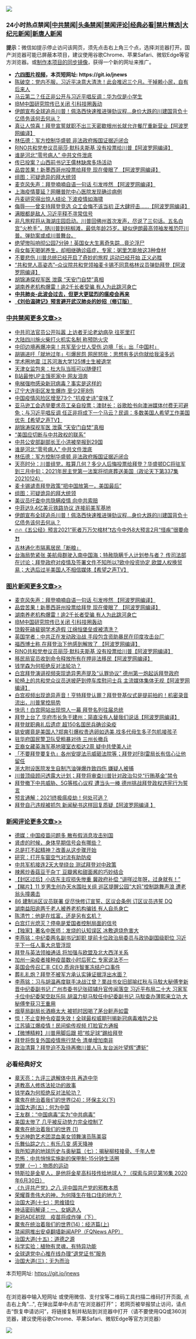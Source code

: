 ![](https://raw.githubusercontent.com/fqnews/bnews/master/64photo/fqnews-qr.jpg)

<div id="tt">
<h3>24小时热点禁闻|<a href="#%E4%B8%AD%E5%85%B1%E7%A6%81%E9%97%BB%E6%9B%B4%E5%A4%9A%E6%96%87%E7%AB%A0">中共禁闻</a>|<a href="#%E5%9B%BE%E7%89%87%E6%96%B0%E9%97%BB%E6%9B%B4%E5%A4%9A%E6%96%87%E7%AB%A0">头条禁闻</a>|<a href="#%E6%96%B0%E9%97%BB%E8%AF%84%E8%AE%BA%E6%9B%B4%E5%A4%9A%E6%96%87%E7%AB%A0">禁闻评论|<a href="#%E5%BF%85%E7%9C%8B%E7%BB%8F%E5%85%B8%E5%A5%BD%E6%96%87">经典必看|<a href="/video.md#%E7%A6%81%E7%89%87%E7%B2%BE%E9%80%89">禁片精选</a>|<a href="https://github.com/fqnews/djy/blob/master/gb/nf1351518.md#1">大纪元新闻</a>|<a href="https://github.com/fqnews/ntdtv/blob/master/gb/prog204.md#1">新唐人新闻</a></h3>
<div><b>提示：</b>微信如提示停止访问该网页，须先点击右上角三个点，选择浏览器打开。国产浏览器可能已屏蔽本项目，建议使用谷歌Chrome、苹果Safari、微软Edge等官方浏览器。或<a href="https://github.com/fqnews/bnews/blob/master/%E5%88%B6%E4%BD%9Cgit%E7%A6%81%E9%97%BB%E9%95%9C%E5%83%8F.md">制作本项目的同步镜像</a>，获得一个新的网址来推广。</div>
<ul>
<li><b><a href="http://d1.bdrive.tk/64.mp4" target="_blank">六四图片视频</a>，本页短网址: https://git.io/jnews</b></li>
<li><a href="/cbnews/20210124/1474034.md">陈破空：党内不服，习近平决意大清洗！此会推迟三个月。干掉赖小民，自有后来人</a></li>
<li><a href="/comments/20210125/1474166.md">马云第二？任正非公开与习近平唱反调：华为仅是小学生</a></li>
<li><a href="/topimagenews/20210125/1474157.md">IBM中国研究院传已关闭 引科技圈轰动</a></li>
<li><a href="/comments/20210125/1474164.md">伊朗宣布全球追杀川普！佩洛西快速推进弹劾议程…身价大跌的川建国背负十亿债务该何去何从？</a></li>
<li><a href="/cnnews/20210124/1474055.md">真让人惊喜！拜登宣誓就职不出三天密歇根州长就允许餐厅重新营业【阿波罗网编译】</a></li>
<li><a href="/cbnews/20210125/1474271.md">林伍德：军方控制华盛顿 非法政府叛国证据近闭合</a></li>
<li><a href="/topimagenews/20210124/1474045.md">RINO共和党参议员丽莎·默科夫斯基 没有投票给川普【阿波罗网编译】</a></li>
<li><a href="/cbnews/20210125/1474339.md">谁是河北“零号病人” 中共文件泄底</a></li>
<li><a href="/headline/20210124/1474007.md">传已投案？山西前书记王儒林缺席多场活动</a></li>
<li><a href="/topimagenews/20210125/1474385.md">品尝苦果！新墨西哥州投票给拜登 现在傻眼了 【阿波罗网编译】</a></li>
<li><a href="/cbnews/20210125/1474235.md">组图：可疑诡异的拜大统领</a></li>
<li><a href="/topimagenews/20210125/1474417.md">麦克风失声：拜登喃喃自语一句话 引发哗然 【阿波罗网编译】</a></li>
<li><a href="/cbnews/20210125/1474180.md">上海疫情蔓延？网曝普陀中心医院发现确诊病例</a></li>
<li><a href="/headline/20210125/1474212.md">丹麦研究得出惊人结论 下波疫情如海啸</a></li>
<li><a href="/cnnews/20210124/1474008.md">侮辱——曾支持拜登竞选 众工会悔不该当初 正大肆抨击……【阿波罗网编译】</a></li>
<li><a href="/comments/20210125/1474263.md">满眼都是敌人 习近平释不寻常信号</a></li>
<li><a href="/cbnews/20210124/1474047.md">非凡旅程将从海湖庄园启动。川普回佛州首次发声，尽说了三句话。五名白宫“火枪手”，随川普到棕榈滩，最低年龄25岁。疑似伊朗最高领袖发推恐吓川普。弹劾案或成川普舞台。</a></li>
<li><a href="/worldnews/20210125/1474122.md">绝望惨叫响彻公园7分钟！英国女大生离奇失踪…竟沦浮尸</a></li>
<li><a href="/health/20210125/1474346.md">母女每天喝粥养生，却相继确诊癌症，专家：粥里怎能放这3种食材</a></li>
<li><a href="/bannedvideo/20210125/1474187.md">不要悲伤 川普总统已经开启了奇妙的旅程 运动已经开始  正义必胜</a></li>
<li><a href="/cnnews/20210124/1474021.md">“共和党人高姿态”–众议院共和党领袖麦卡锡不同意格林议员弹劾拜登【阿波罗网编译】</a></li>
<li><a href="/cbnews/20210125/1474372.md">胡锦涛探视军医 泄露 “天安门自焚”真相</a></li>
<li><a href="/topimagenews/20210125/1474206.md">湖南养老机构爆雷！逾2千长者受骗 有人为此跳河身亡</a></li>
<li><b><a href="/comments/20200211/1275071.md" target="_blank">中共肺炎-此波会过去，但更大更猛烈的瘟疫会再来</a></b></li>
<li><b><a href="/comments/20200207/1272816.md" target="_blank">《刘伯温碑记》预言避开武汉肺炎的妙招（修订版）</a></b></li>
</ul>
</div>

<div class="catlist">
<h3><a href="/cbnews/" target="_blank">中共禁闻</a><span><a href="/cbnews/" target="_blank" rel="nofollow">更多文章>></a></span></h3>
<ul>
<li><a href="/cbnews/20210125/1474558.md" target="_blank">中共司法官员公开叫嚣 上访者无论老幼病孕 往死里打</a></li>
<li><a href="/cbnews/20210125/1474557.md" target="_blank">大陆四川施火柴打火机实名制 称预防火灾</a></li>
<li><a href="/cbnews/20210125/1474531.md" target="_blank">中印边境再爆冲突！共军至少廿人受伤 边境「长」出「中国村」</a></li>
<li><a href="/cbnews/20210125/1474514.md" target="_blank">胡锡进吁「就地过年」引爆民怨 网民怒批：思想有多远你就给我滚多远</a></li>
<li><a href="/cbnews/20210125/1474513.md" target="_blank">学术圈地震 江苏河海大学125博士生被退学</a></li>
<li><a href="/cbnews/20210125/1474498.md" target="_blank">天津女监包夹：杜大队当班可以随便打</a></li>
<li><a href="/cbnews/20210125/1474497.md" target="_blank">B站最惨UP主饿死家中 网友泪奔</a></li>
<li><a href="/cbnews/20210125/1474483.md" target="_blank">电梯强吻感染新冠病毒？事实是这样的</a></li>
<li><a href="/cbnews/20210125/1474434.md" target="_blank">辽宁大连街区发生爆炸 至少2死8伤</a></li>
<li><a href="/cbnews/20210125/1474419.md" target="_blank">中国疫情风险区增至73个 “抗疫史诗”变味了</a></li>
<li><a href="/cbnews/20210125/1474407.md" target="_blank">亚马逊工会选举要求员工亲自投票；澳财长：谷歌脸书向澳洲媒体付费无可避免；与习近平唱反调  任正非将成下一个马云？民调：多数美国人希望工作美国优先【希望之声TV】</a></li>
<li><a href="/cbnews/20210125/1474372.md" target="_blank">胡锦涛探视军医 泄露 “天安门自焚”真相</a></li>
<li><a href="/cbnews/20210125/1474366.md" target="_blank">“美国应切断与中共政权的联系”</a></li>
<li><a href="/cbnews/20210125/1474365.md" target="_blank">中共公安部副部长王小洪被举报到29国</a></li>
<li><a href="/cbnews/20210125/1474339.md" target="_blank">谁是河北“零号病人” 中共文件泄底</a></li>
<li><a href="/cbnews/20210125/1474271.md" target="_blank">林伍德：军方控制华盛顿 非法政府叛国证据近闭合</a></li>
<li><a href="/cbnews/20210125/1474270.md" target="_blank">天亮时分：川普组党，胜算几何？多少人后悔投票给拜登？华盛顿DC将驻军到三月中旬；2021年民主党第一法案将彻底葬送美国（政论天下第337集 20210124）</a></li>
<li><a href="/cbnews/20210125/1474250.md" target="_blank">麦卡锡谴责拜登政策“把中国放第一，美国最后”</a></li>
<li><a href="/cbnews/20210125/1474235.md" target="_blank">组图：可疑诡异的拜大统领</a></li>
<li><a href="/cbnews/20210125/1474154.md" target="_blank">美议员吁查中共隐瞒疫情 向中共索赔</a></li>
<li><a href="/cbnews/20210125/1474230.md" target="_blank">中菲达9.4亿美元铁路协议 连接前美军基地</a></li>
<li><a href="/comments/20210125/1474164.md" target="_blank">伊朗宣布全球追杀川普！佩洛西快速推进弹劾议程…身价大跌的川建国背负十亿债务该何去何从？</a></li>
<li><a href="/cbnews/20210125/1474226.md" target="_blank">🔥🔥《五公经》预言2021“死者万万欠棺材”❗古今中外8大预言2月“怪疾”很要命❓❗</a></li>
<li><a href="/cbnews/20210125/1474214.md" target="_blank">吉林通化市隔离居民「断粮」</a></li>
<li><a href="/cbnews/20210125/1474197.md" target="_blank">台海局势紧张 美航母群驶入南中国海；特赦隐瞒千人计划参与者？ 传司法部在讨论；拜登政府对疫情及签署文件不知所以?欧中投资协定 欧盟人权换贸易；大选后过半美国人不相信媒体【希望之声TV】</a></li>

</ul>
</div>
<div class="catlist">
<h3><a href="/topimagenews/" target="_blank">图片新闻</a><span><a href="/topimagenews/" target="_blank" rel="nofollow">更多文章>></a></span></h3>
<ul>
<li><a href="/topimagenews/20210125/1474417.md" target="_blank">麦克风失声：拜登喃喃自语一句话 引发哗然 【阿波罗网编译】</a></li>
<li><a href="/topimagenews/20210125/1474385.md" target="_blank">品尝苦果！新墨西哥州投票给拜登 现在傻眼了 【阿波罗网编译】</a></li>
<li><a href="/topimagenews/20210125/1474206.md" target="_blank">湖南养老机构爆雷！逾2千长者受骗 有人为此跳河身亡</a></li>
<li><a href="/topimagenews/20210125/1474157.md" target="_blank">IBM中国研究院传已关闭 引科技圈轰动</a></li>
<li><a href="/topimagenews/20210125/1474141.md" target="_blank">饶毅死磕裴钢学术造假 江绵恒堡垒或被清洗？</a></li>
<li><a href="/topimagenews/20210125/1474140.md" target="_blank">英国学者：中共正在发动政治战 手段包含资助暴民在印度攻击台厂</a></li>
<li><a href="/topimagenews/20210125/1474105.md" target="_blank">福西博士称 在拜登治下他感到解放了 【阿波罗网编译】</a></li>
<li><a href="/topimagenews/20210124/1474045.md" target="_blank">RINO共和党参议员丽莎·默科夫斯基 没有投票给川普【阿波罗网编译】</a></li>
<li><a href="/topimagenews/20210124/1473841.md" target="_blank">移民局官员收到命令释放所有在押非法移民【阿波罗网编译】</a></li>
<li><a href="/comments/20210123/1473430.md" target="_blank">钱学森为何拒绝反对法轮功？</a></li>
<li><a href="/topimagenews/20210123/1473442.md" target="_blank">白宫拜登演讲视频突现诡异男声提及“认罪协议” 德州第一炮起诉拜登政府</a></li>
<li><a href="/topimagenews/20210123/1473439.md" target="_blank">轮椅上的共和党众议员送披萨到停车库慰问士兵 主流媒体集体无视【阿波罗网编译】</a></li>
<li><a href="/comments/20210123/1473321.md" target="_blank">白宫视频出现诡异声音！亨特拜登认罪？拜登登基仪式是提前拍的！机密录音流出，川普掌控局势</a></li>
<li><a href="/topimagenews/20210123/1473296.md" target="_blank">快讯！白宫网站出现惊人一幕 拜登名列往届总统</a></li>
<li><a href="/topimagenews/20210123/1473271.md" target="_blank">拜登上台了 华府市长急于建州：简直没有人替我们说话【阿波罗网编译】</a></li>
<li><a href="/topimagenews/20210123/1473228.md" target="_blank">拜登就职典礼后遗症 超150名国民兵确诊染疫</a></li>
<li><a href="/topimagenews/20210123/1473154.md" target="_blank">姚安娜竟是美国人?郑爽引爆权贵选卵如选美,找多代母生多子包机接孩子</a></li>
<li><a href="/topimagenews/20210123/1473077.md" target="_blank">驻华府国民警卫队受粗暴对待 三州长撤兵</a></li>
<li><a href="/topimagenews/20210123/1473064.md" target="_blank">亚裔女藏英海军基地寝室衣柜达2周 疑中共使美人计</a></li>
<li><a href="/topimagenews/20210123/1473051.md" target="_blank">「不要拜登要复仇」各州安提法示威砸法院等；拜登对FBI雷局长有信心让他留任</a></li>
<li><a href="/topimagenews/20210123/1473029.md" target="_blank">浙大附设医院发生自制汽油弹爆炸致四伤 嫌疑人被捕</a></li>
<li><a href="/topimagenews/20210123/1473001.md" target="_blank">川普顶级顾问透露大计划；拜登将审查川普针对政治勾兑“行贿基金”禁令</a></li>
<li><a href="/topimagenews/20210122/1472880.md" target="_blank">拜登撤下中共威胁、5G等核心议程 遭当头一棒 德州挑战拜登政权违宪行为誓言</a></li>
<li><a href="/comments/20210122/1465196.md" target="_blank">预言通解：2021终极瘟疫劫！何处可逃？</a></li>
<li><a href="/topimagenews/20210122/1472611.md" target="_blank">拜登自己违规被抓包 新闻秘书这样回复质疑【阿波罗网编译 】</a></li>

</ul>
</div>
<div class="catlist">
<h3><a href="/comments/" target="_blank">新闻评论</a><span><a href="/comments/" target="_blank" rel="nofollow">更多文章>></a></span></h3>
<ul>
<li><a href="/comments/20210125/1474562.md" target="_blank">德媒：中国疫苗问题多 散布假消息攻击别国</a></li>
<li><a href="/comments/20210125/1474561.md" target="_blank">肾虚的时候，身体早期信号会有哪些？</a></li>
<li><a href="/comments/20210125/1474560.md" target="_blank">总是打不起精神？改善从这步骤开始</a></li>
<li><a href="/comments/20210125/1474559.md" target="_blank">研究：打开车窗空气对流有助防疫</a></li>
<li><a href="/comments/20210125/1474506.md" target="_blank">中共军机接连2天大举绕台 测试拜登对中政策</a></li>
<li><a href="/comments/20210125/1474493.md" target="_blank">辣酱炒香菇豆干杂丁 豆瓣酱和甜面酱的巧妙结合</a></li>
<li><a href="/comments/20210125/1474478.md" target="_blank">【封区过后】小店东主叹损失惨重 冀政府补偿 “讲咩过年呀，过身就有！”</a></li>
<li><a href="/comments/20210125/1474477.md" target="_blank">【睇片】11 岁男生创办天水围社关组 巡区提醒公园“大妈”控制跳舞声浪 遭老翁头撞袭击</a></li>
<li><a href="/comments/20210125/1474476.md" target="_blank">86 建制派区议员联署 促尽快修订宣誓、区议会条例 订区议员违誓 DQ</a></li>
<li><a href="/comments/20210125/1474463.md" target="_blank">湖南益阳逾两千老人被养老机构骗钱 有人自杀身亡</a></li>
<li><a href="/comments/20210125/1474462.md" target="_blank">陈清竹：他是在炫富，还是另有玄机？</a></li>
<li><a href="/comments/20210125/1474449.md" target="_blank">白宫灯光熄灭？停电是爱国者控制局面的信号</a></li>
<li><a href="/comments/20210125/1474445.md" target="_blank">【独家】著名中医师：发烧的认知误区 冰敷退烧危害大</a></li>
<li><a href="/comments/20210125/1474442.md" target="_blank">李燕铭：中纪委两名副书记卸职 提前卡位政治局委员与政协副国级职位 习近平下一任人事大总管浮现</a></li>
<li><a href="/comments/20210125/1474426.md" target="_blank">拜登与英法领袖通话 将加强与欧盟及北大西洋关系</a></li>
<li><a href="/comments/20210125/1474425.md" target="_blank">加州一染疫者接种疫苗数小时后死亡 专家说法不一</a></li>
<li><a href="/comments/20210125/1474418.md" target="_blank">英国会传召汇丰 CEO 质询许智峯冻结户口事件</a></li>
<li><a href="/comments/20210125/1474412.md" target="_blank">葬礼礼炮？拜登不被军方承认实锤证据浮出水面？</a></li>
<li><a href="/comments/20210125/1474404.md" target="_blank">李燕铭：习与胡温再度联手决战江曾？栗战书女旧部喻红秋与马馼大秘傅奎新晋中纪委副书记 广州市委书记张硕辅升官传闻落空 习近平布局二十大 习家军卡位中纪委架空赵乐际 胡温力挺马馼任中纪委副书记 马馼查办薄熙来立功 大秘傅奎获习王重用</a></li>
<li><a href="/comments/20210125/1474393.md" target="_blank">烟草局副局长酒瘾太大 被抓时因喝了茅台鼾声如雷</a></li>
<li><a href="/comments/20210125/1474379.md" target="_blank">惊！不止变种令疫苗失效！全球最权威期刊揭新冠病毒难防之处</a></li>
<li><a href="/comments/20210125/1474377.md" target="_blank">江苏镇江爆疫情！民间偷传视频 打脸官方通报</a></li>
<li><a href="/comments/20210125/1474374.md" target="_blank">【微博精粹】川普用脚后跟 把“核足球”踢给拜登</a></li>
<li><a href="/comments/20210125/1474360.md" target="_blank">拜登将恢复外国疫情旅行禁令 清单增加南非</a></li>
<li><a href="/comments/20210125/1474356.md" target="_blank">政治清算？拜登迫不及待再撤川普人马 友台派叶望辉“遭斩”</a></li>

</ul>
</div>

<div class="catlist">
<h3>必看经典好文</h3>
<ul>
<li><a href="/comments/20131119/1029445.md" target="_blank">章天亮：九评三退解体中共 再造中华</a></li>
<li><a href="/comments/20200805/1375080.md" target="_blank">道教高人修炼法轮功的故事</a></li>
<li><a href="/comments/20210123/1473430.md" target="_blank">钱学森为何拒绝反对法轮功？</a></li>
<li><a href="/cbnews/20180907/994846.md" target="_blank">魔鬼在统治着我们的世界(24)：环保主义(下)</a></li>
<li><a href="/cbnews/20180311/913065.md" target="_blank">治国大道(五)：何为中国</a></li>
<li><a href="/comments/20200318/1295755.md" target="_blank">王友群：“中国病毒”实为“中共病毒”</a></li>
<li><a href="/comments/20200624/1349702.md" target="_blank">美国太惨了 几乎被反动势力完全控制了</a></li>
<li><a href="/topimagenews/20180519/944624.md" target="_blank">魔鬼在统治着我们的世界 (1)</a></li>
<li><a href="/topimagenews/20180404/923380.md" target="_blank">专访神韵艺术团混血美女领舞演员陈美容</a></li>
<li><a href="/tculture/20190101/792146.md" target="_blank">乐舞仙踪之六：有乐几变 感天降神</a></li>
<li><a href="/topimagenews/20171210/868397.md" target="_blank">我所知道的地球历史与奥秘篇（七）：揭秘柳枝接骨、千年人参</a></li>
<li><a href="/baitai/20200711/1359005.md" target="_blank">恐怖：中共悄悄实施新的保甲制-15分钟生活圈</a></li>
<li><a href="/comments/20200810/1377609.md" target="_blank">觉醒（一）：物质的运动</a></li>
<li><a href="/comments/20200712/1359460.md" target="_blank">特斯拉是金星人，是他将金星高科技传给地球人？（探索与洞见第16集 2020年6月30日）</a></li>
<li><a href="/bookonline/20131116/201047.md" target="_blank">《九评共产党》之八 评中国共产党的邪教本质</a></li>
<li><a href="/comments/20200618/1346830.md" target="_blank">荣耀尊贵伟大的神，为何降生在牲口住的地方？</a></li>
<li><a href="/comments/20201110/1428674.md" target="_blank">治国大道(十七)：思维错位</a></li>
<li><a href="/comments/20200609/1342224.md" target="_blank">神话密码解译：一、女娲造人</a></li>
<li><a href="/headline/20200908/1392940.md" target="_blank">新冠ADE初现　疫苗将成炸弹（下）</a></li>
<li><a href="/topimagenews/20180605/953415.md" target="_blank">魔鬼在统治着我们的世界(14)：经济篇(上)</a></li>
<li><a href="/comments/20200503/1322531.md" target="_blank">禁闻网推出安卓翻墙新闻APP（FQNews APP）</a></li>
<li><a href="/topimagenews/20180322/917868.md" target="_blank">治国大道(十五)：道德之源</a></li>
<li><a href="/comments/20200605/783205.md" target="_blank">科学实验：植物有灵魂，有特异功能</a></li>
<li><a href="/cbnews/20200819/1382346.md" target="_blank">全球退党中心推在线办理“退党证书”服务</a></li>
<li><a href="/cbnews/20180309/912114.md" target="_blank">治国大道(三)：无为而治</a></li>

</ul>
</div>

本页短网址: https://git.io/jnews

![](https://raw.githubusercontent.com/fqnews/bnews/master/64photo/fqnews-qr.jpg)

在浏览器中输入短网址 或使用微信、支付宝等二维码工具扫描二维码打开页面, 点击右上角"...", 在弹出菜单中点击“在浏览器打开”； 若网页被举报禁止访问，请点击“恢复申请访问”，将链接复制并粘贴到浏览器中打开（请不要使用QQ或360浏览器，建议使用谷歌Chrome、苹果Safari、微软Edge等官方浏览器）

![](https://raw.githubusercontent.com/fqnews/bnews/master/64photo/wx.jpg)